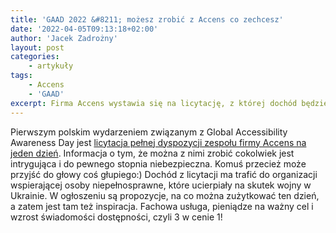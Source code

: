 ```yaml
---
title: 'GAAD 2022 &#8211; możesz zrobić z Accens co zechcesz'
date: '2022-04-05T09:13:18+02:00'
author: 'Jacek Zadrożny'
layout: post
categories:
    - artykuły
tags:
    - Accens
    - 'GAAD'
excerpt: Firma Accens wystawia się na licytację, z której dochód będzie przeznaczony na osoby niepełnosprawne poszkodowane przez wojnę na Ukrainie.
---
```


Pierwszym polskim wydarzeniem związanym z Global Accessibility Awareness Day jest [licytacja pełnej dyspozycji zespołu firmy Accens na jeden dzień](https://www.linkedin.com/posts/accens_gaad-dostafvpnoagjafd-accessibility-activity-6916632990060027904-PA9O/?utm_source=linkedin_share&utm_medium=member_desktop_web). Informacja o tym, że można z nimi zrobić cokolwiek jest intrygująca i do pewnego stopnia niebezpieczna. Komuś przecież może przyjść do głowy coś głupiego:) Dochód z licytacji ma trafić do organizacji wspierającej osoby niepełnosprawne, które ucierpiały na skutek wojny w Ukrainie. W ogłoszeniu są propozycje, na co można zużytkować ten dzień, a zatem jest tam też inspiracja. Fachowa usługa, pieniądze na ważny cel i wzrost świadomości dostępności, czyli 3 w cenie 1!